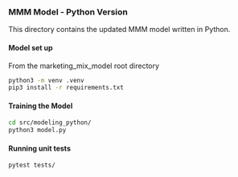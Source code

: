 ### MMM Model - Python Version

This directory contains the updated MMM model written in Python.

#### Model set up

From the marketing_mix_model root directory

```bash
python3 -m venv .venv
pip3 install -r requirements.txt
```

#### Training the Model

```bash
cd src/modeling_python/
python3 model.py
```

#### Running unit tests

```bash
pytest tests/
```
